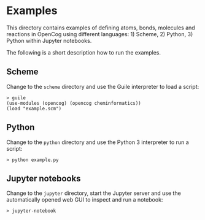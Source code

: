 # Examples

This directory contains examples of defining atoms, bonds, molecules and reactions in
OpenCog using different languages: 1) Scheme, 2) Python, 3) Python within Jupyter notebooks.

The following is a short description how to run the examples.

## Scheme

Change to the `scheme` directory and use the Guile interpreter to load a script:

```
> guile
(use-modules (opencog) (opencog cheminformatics))
(load "example.scm")
```

## Python

Change to the `python` directory and use the Python 3 interpreter to run a script:

```
> python example.py
```

## Jupyter notebooks

Change to the `jupyter` directory, start the Jupyter server and use the automatically opened web GUI to inspect and run a notebook:

`> jupyter-notebook`
